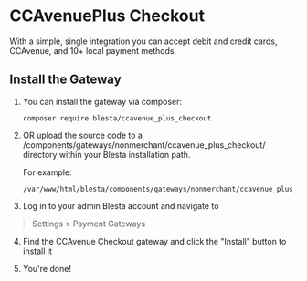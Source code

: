 # CCAvenuePlus Checkout

With a simple, single integration you can accept debit and credit cards, CCAvenue, and 10+ local payment methods.

## Install the Gateway

1. You can install the gateway via composer:

    ```
    composer require blesta/ccavenue_plus_checkout
    ```

2. OR upload the source code to a /components/gateways/nonmerchant/ccavenue_plus_checkout/ directory within
your Blesta installation path.

    For example:

    ```
    /var/www/html/blesta/components/gateways/nonmerchant/ccavenue_plus_checkout/
    ```

3. Log in to your admin Blesta account and navigate to
> Settings > Payment Gateways

4. Find the CCAvenue Checkout gateway and click the "Install" button to install it

5. You're done!
